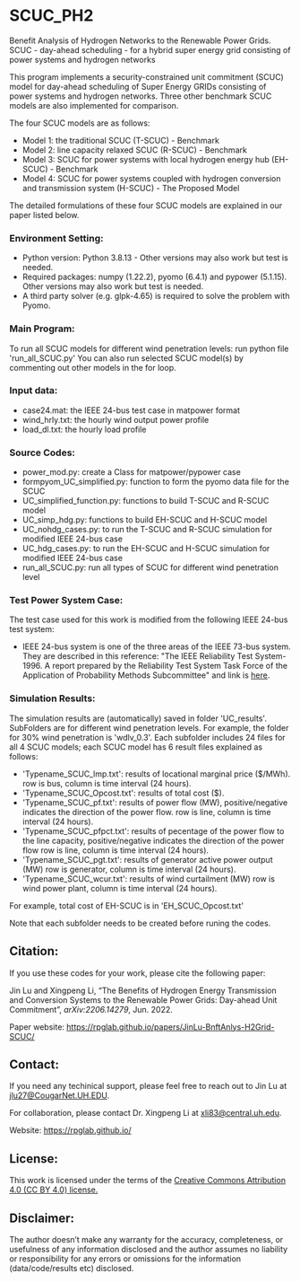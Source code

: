 # SCUC_PH2
 Benefit Analysis of Hydrogen Networks to the Renewable Power Grids. SCUC - day-ahead scheduling - for a hybrid super energy grid consisting of power systems and hydrogen networks

This program implements a security-constrained unit commitment (SCUC) model for day-ahead scheduling of Super Energy GRIDs consisting of power systems and hydrogen networks. Three other benchmark SCUC models are also implemented for comparison.

The four SCUC models are as follows:
* Model 1: the traditional SCUC (T-SCUC) - Benchmark
* Model 2: line capacity relaxed SCUC (R-SCUC) - Benchmark
* Model 3: SCUC for power systems with local hydrogen energy hub (EH-SCUC) - Benchmark
* Model 4: SCUC for power systems coupled with hydrogen conversion and transmission system (H-SCUC) - The Proposed Model

The detailed formulations of these four SCUC models are explained in our paper listed below.

### Environment Setting:
* Python version: Python 3.8.13 - Other versions may also work but test is needed.
* Required packages: numpy (1.22.2), pyomo (6.4.1) and pypower (5.1.15). Other versions may also work but test is needed.
* A third party solver (e.g. glpk-4.65) is required to solve the problem with Pyomo.


### Main Program:
To run all SCUC models for different wind penetration levels: run python file 'run_all_SCUC.py'
You can also run selected SCUC model(s) by commenting out other models in the for loop.

### Input data:
* case24.mat: the IEEE 24-bus test case in matpower format 
* wind_hrly.txt: the hourly wind output power profile
* load_dl.txt: the hourly load profile

### Source Codes:
* power_mod.py: create a Class for matpower/pypower case
* formpyom_UC_simplified.py: function to form the pyomo data file for the SCUC
* UC_simplified_function.py: functions to build T-SCUC and R-SCUC model
* UC_simp_hdg.py: functions to build EH-SCUC and H-SCUC model
* UC_nohdg_cases.py: to run the T-SCUC and R-SCUC simulation for modified IEEE 24-bus case
* UC_hdg_cases.py: to run the EH-SCUC and H-SCUC simulation for modified IEEE 24-bus case
* run_all_SCUC.py: run all types of SCUC for different wind penetration level


### Test Power System Case:
The test case used for this work is modified from the following IEEE 24-bus test system:
* IEEE 24-bus system is one of the three areas of the IEEE 73-bus system. They are described in this reference: "The IEEE Reliability Test System-1996. A report prepared by the Reliability Test System Task Force of the Application of Probability Methods Subcommittee" and link is <a class="" target="_blank" href="https://ieeexplore.ieee.org/document/780914">here</a>. 



### Simulation Results:

The simulation results are (automatically) saved in folder 'UC_results'.
SubFolders are for different wind penetration levels.
For example, the folder for 30% wind penetration is 'wdlv_0.3'.
Each subfolder includes 24 files for all 4 SCUC models; each SCUC model has 6 result files explained as follows:

* 'Typename_SCUC_lmp.txt': results of locational marginal price ($/MWh).
			                     row is bus, column is time interval (24 hours).
* 'Typename_SCUC_Opcost.txt': results of total cost ($).
* 'Typename_SCUC_pf.txt': results of power flow (MW), 
								positive/negative indicates the direction of the power flow.
								row is line, column is time interval (24 hours).
* 'Typename_SCUC_pfpct.txt': results of pecentage of the power flow to the line capacity, 
								   positive/negative indicates the direction of the power flow
								   row is line, column is time interval (24 hours).
* 'Typename_SCUC_pgt.txt': results of generator active power output (MW)
								 row is generator, column is time interval (24 hours).
* 'Typename_SCUC_wcur.txt': results of wind curtailment (MW)
								  row is wind power plant, column is time interval (24 hours).

For example, total cost of EH-SCUC is in 'EH_SCUC_Opcost.txt'

Note that each subfolder needs to be created before runing the codes.

## Citation:
If you use these codes for your work, please cite the following paper:

Jin Lu and Xingpeng Li, “The Benefits of Hydrogen Energy Transmission and Conversion Systems to the Renewable Power Grids: Day-ahead Unit Commitment”, *arXiv:2206.14279*, Jun. 2022.

Paper website: <a class="off" href="/papers/JinLu-BnftAnlys-H2Grid-SCUC/"  target="_blank">https://rpglab.github.io/papers/JinLu-BnftAnlys-H2Grid-SCUC/</a>



## Contact:
If you need any techinical support, please feel free to reach out to Jin Lu at jlu27@CougarNet.UH.EDU.

For collaboration, please contact Dr. Xingpeng Li at xli83@central.uh.edu.

Website: https://rpglab.github.io/


## License:
This work is licensed under the terms of the <a class="off" href="https://creativecommons.org/licenses/by/4.0/"  target="_blank">Creative Commons Attribution 4.0 (CC BY 4.0) license.</a>


## Disclaimer:
The author doesn’t make any warranty for the accuracy, completeness, or usefulness of any information disclosed and the author assumes no liability or responsibility for any errors or omissions for the information (data/code/results etc) disclosed.

